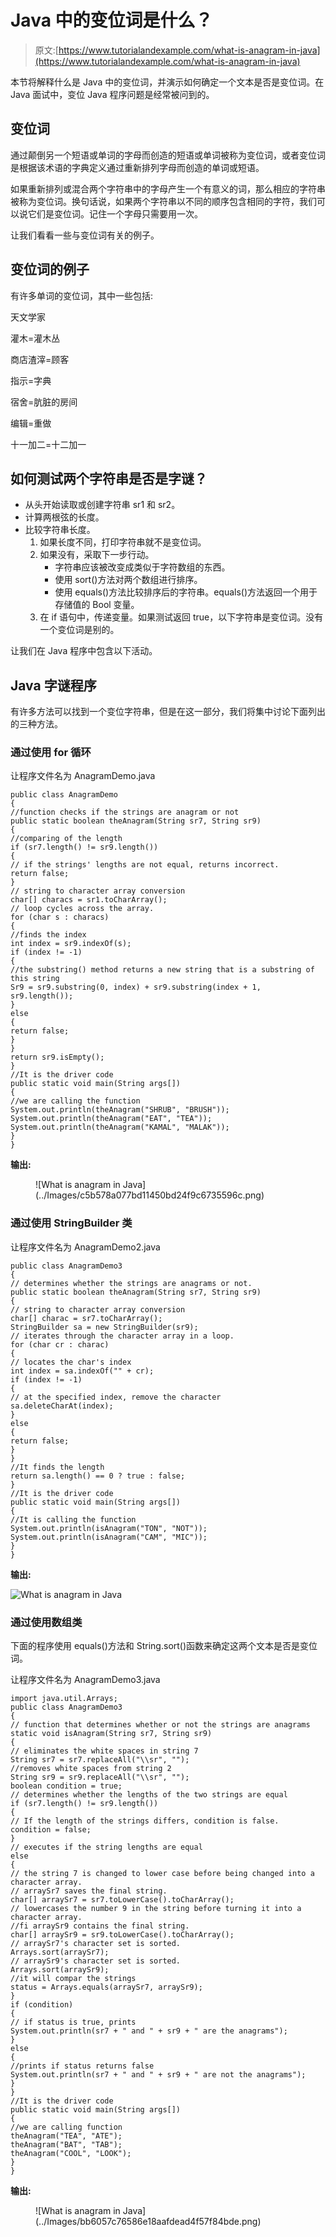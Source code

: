 # Java 中的变位词是什么？

> 原文:[https://www.tutorialandexample.com/what-is-anagram-in-java](https://www.tutorialandexample.com/what-is-anagram-in-java)

本节将解释什么是 Java 中的变位词，并演示如何确定一个文本是否是变位词。在 Java 面试中，变位 Java 程序问题是经常被问到的。

## 变位词

通过颠倒另一个短语或单词的字母而创造的短语或单词被称为变位词，或者变位词是根据该术语的字典定义通过重新排列字母而创造的单词或短语。

如果重新排列或混合两个字符串中的字母产生一个有意义的词，那么相应的字符串被称为变位词。换句话说，如果两个字符串以不同的顺序包含相同的字符，我们可以说它们是变位词。记住一个字母只需要用一次。

让我们看看一些与变位词有关的例子。

## 变位词的例子

有许多单词的变位词，其中一些包括:

天文学家

灌木=灌木丛

商店渣滓=顾客

指示=字典

宿舍=肮脏的房间

编辑=重做

十一加二=十二加一

## 如何测试两个字符串是否是字谜？

*   从头开始读取或创建字符串 sr1 和 sr2。
*   计算两根弦的长度。
*   比较字符串长度。
    1.  如果长度不同，打印字符串就不是变位词。
    2.  如果没有，采取下一步行动。
        *   字符串应该被改变成类似于字符数组的东西。
        *   使用 sort()方法对两个数组进行排序。
        *   使用 equals()方法比较排序后的字符串。equals()方法返回一个用于存储值的 Bool 变量。
    3.  在 if 语句中，传递变量。如果测试返回 true，以下字符串是变位词。没有一个变位词是别的。

让我们在 Java 程序中包含以下活动。

## Java 字谜程序

有许多方法可以找到一个变位字符串，但是在这一部分，我们将集中讨论下面列出的三种方法。

### 通过使用 for 循环

让程序文件名为 AnagramDemo.java

```
public class AnagramDemo  
{  
//function checks if the strings are anagram or not      
public static boolean theAnagram(String sr7, String sr9)   
{  
//comparing of the length      
if (sr7.length() != sr9.length())   
{  
// if the strings' lengths are not equal, returns incorrect.
return false;  
}  
// string to character array conversion
char[] characs = sr1.toCharArray();  
// loop cycles across the array.
for (char s : characs)   
{  
//finds the index      
int index = sr9.indexOf(s);  
if (index != -1)   
{  
//the substring() method returns a new string that is a substring of this string  
Sr9 = sr9.substring(0, index) + sr9.substring(index + 1, sr9.length());  
}   
else   
{  
return false;  
}  
}  
return sr9.isEmpty();  
}  
//It is the driver code  
public static void main(String args[])   
{    
//we are calling the function      
System.out.println(theAnagram("SHRUB", "BRUSH"));    
System.out.println(theAnagram("EAT", "TEA"));    
System.out.println(theAnagram("KAMAL", "MALAK"));   
}    
} 
```

**输出:**

<figure class="wp-block-image">![What is anagram in Java](../Images/c5b578a077bd11450bd24f9c6735596c.png)</figure>

### 通过使用 StringBuilder 类

让程序文件名为 AnagramDemo2.java

```
public class AnagramDemo3  
{  
// determines whether the strings are anagrams or not.
public static boolean theAnagram(String sr7, String sr9)   
{  
// string to character array conversion
char[] charac = sr7.toCharArray();  
StringBuilder sa = new StringBuilder(sr9);  
// iterates through the character array in a loop.
for (char cr : charac)   
{  
// locates the char's index
int index = sa.indexOf("" + cr);  
if (index != -1)   
{  
// at the specified index, remove the character
sa.deleteCharAt(index);  
}   
else   
{  
return false;  
}  
}  
//It finds the length  
return sa.length() == 0 ? true : false;  
}  
//It is the driver code  
public static void main(String args[])   
{    
//It is calling the function      
System.out.println(isAnagram("TON", "NOT"));    
System.out.println(isAnagram("CAM", "MIC"));   
}    
} 
```

**输出:**

![What is anagram in Java](../Images/7204b1011e8168897fb45fcd1f0ab774.png)  

### 通过使用数组类

下面的程序使用 equals()方法和 String.sort()函数来确定这两个文本是否是变位词。

让程序文件名为 AnagramDemo3.java

```
import java.util.Arrays;    
public class AnagramDemo3
{    
// function that determines whether or not the strings are anagrams
static void isAnagram(String sr7, String sr9)   
{    
// eliminates the white spaces in string 7
String sr7 = sr7.replaceAll("\\sr", "");    
//removes white spaces from string 2  
String sr9 = sr9.replaceAll("\\sr", "");    
boolean condition = true;    
// determines whether the lengths of the two strings are equal
if (sr7.length() != sr9.length())   
{    
// If the length of the strings differs, condition is false.
condition = false;    
}   
// executes if the string lengths are equal
else   
{    
// the string 7 is changed to lower case before being changed into a character array.
// arraySr7 saves the final string.
char[] arraySr7 = sr7.toLowerCase().toCharArray();    
// lowercases the number 9 in the string before turning it into a character array.
//fi arraySr9 contains the final string.
char[] arraySr9 = sr9.toLowerCase().toCharArray();    
// arraySr7's character set is sorted.
Arrays.sort(arraySr7);    
// arraySr9's character set is sorted.
Arrays.sort(arraySr9);    
//it will compar the strings  
status = Arrays.equals(arraySr7, arraySr9);    
}    
if (condition)   
{    
// if status is true, prints
System.out.println(sr7 + " and " + sr9 + " are the anagrams");    
}   
else   
{    
//prints if status returns false      
System.out.println(sr7 + " and " + sr9 + " are not the anagrams");    
}    
}    
//It is the driver code  
public static void main(String args[])   
{    
//we are calling function      
theAnagram("TEA", "ATE");    
theAnagram("BAT", "TAB");    
theAnagram("COOL", "LOOK");   
}    
} 
```

**输出:**

<figure class="wp-block-image">![What is anagram in Java](../Images/bb6057c76586e18aafdead4f57f84bde.png)</figure>